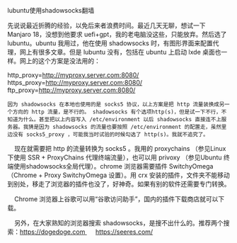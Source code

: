 lubuntu使用shadowsocks翻墙

 先说说最近折腾的经验，以免后来者浪费时间。最近几天无聊，想试一下 Manjaro 18，没想到他要求 uefi+gpt，我的老电脑没这些，只能放弃。然后选了 lubuntu。ubuntu 我用过，他在使用 shadowsocks 时，有图形界面来配置代理，网上有很多文章。但是 lubuntu 没有，包括在 ubuntu 上启动 lxde 桌面也一样。网上的这个方案是没法用的：

http_proxy=http://myproxy.server.com:8080/
https_proxy=http://myproxy.server.com:8080/
ftp_proxy=http://myproxy.server.com:8080/

    因为 shadowsocks 在本地也使用的是 socks5 协议，以上方案是把 http 流量装换成另一个方向的 http 流量，是不行的。 shadowsocks 有个选项http(s)，但是试一下不行，不知道为什么。甚至把以上内容写入 /etc/environment 以后 shadowsocks 直接连不上服务器。我猜是因为 shadowsocks 的流量也要按照 /etc/environment 的配置走，虽然里边没有 socks5_proxy ，可能我当时试验的时候勾选了 http(s)。我就不追究了。

    现在就需要把 http 的流量转换为 socks5 。我用的 proxychains （参见Linux 下使用 SSR + ProxyChains 代理终端流量），也可以用 privoxy （参见Ubuntu 终端使用shadowsocks全局代理）。chrome 浏览器需要插件 SwitchyOmega （Chrome + Proxy SwitchyOmega 设置）。用 crx 安装的插件，文件夹不能移动到别处，移走了浏览器的插件也没了，好神奇。如果有别的软件还需要专门转换。

    Chrome 浏览器上谷歌可以用“谷歌访问助手”，国内的插件下载商店就可以下载。

    另外，在大家熟知的浏览器搜索 shadowsocks，是搜不出什么的。推荐两个搜索：https://dogedoge.com      https://seeres.com/

